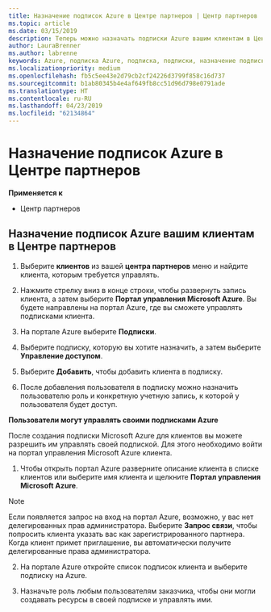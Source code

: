 ```yaml
---
title: Назначение подписок Azure в Центре партнеров | Центр партнеров
ms.topic: article
ms.date: 03/15/2019
description: Теперь можно назначать подписки Azure вашим клиентам в Центре партнеров. Кроме того, можно предоставить им возможность самостоятельного управления подписками
author: LauraBrenner
ms.author: labrenne
keywords: Azure, подписка Azure, подписка, подписки, назначение подписки, управление подпиской Azure
ms.localizationpriority: medium
ms.openlocfilehash: fb5c5ee43e2d79cb2cf24226d3799f858c16d737
ms.sourcegitcommit: b1ab80345b4e4af649fb8cc51d96d798e0791ade
ms.translationtype: HT
ms.contentlocale: ru-RU
ms.lasthandoff: 04/23/2019
ms.locfileid: "62134864"
---
```

# <a name="assign-azure-subscriptions-in-partner-center"></a>Назначение подписок Azure в Центре партнеров

**Применяется к**

-  Центр партнеров
 
## <a name="assign-azure-subcriptions-to-your-customers-in-partner-center"></a>Назначение подписок Azure вашим клиентам в Центре партнеров

1. Выберите **клиентов** из вашей **центра партнеров** меню и найдите клиента, которым требуется управлять.

2.  Нажмите стрелку вниз в конце строки, чтобы развернуть запись клиента, а затем выберите **Портал управления Microsoft Azure**. Вы будете направлены на портал Azure, где вы сможете управлять подписками клиента. 

4. На портале Azure выберите **Подписки**.

5. Выберите подписку, которую вы хотите назначить, а затем выберите **Управление доступом**.

6. Выберите **Добавить**, чтобы добавить клиента в подписку. 

7. После добавления пользователя в подписку можно назначить пользователю роль и конкретную учетную запись, к которой у пользователя будет доступ. 

**Пользователи могут управлять своими подписками Azure**

После создания подписки Microsoft Azure для клиентов вы можете разрешить им управлять своей подпиской. Для этого необходимо войти на портал управления Microsoft Azure клиента. 

1.  Чтобы открыть портал Azure разверните описание клиента в списке клиентов или выберите имя клиента и щелкните **Портал управления Microsoft Azure**.
    
> [!NOTE]  
> Если появляется запрос на вход на портал Azure, возможно, у вас нет делегированных прав администратора. Выберите **Запрос связи**, чтобы попросить клиента указать вас как зарегистрированного партнера. Когда клиент примет приглашение, вы автоматически получите делегированные права администратора. 

2.  На портале Azure откройте список подписок клиента и выберите подписку на Azure.

3.  Назначьте роль любым пользователям заказчика, чтобы они могли создавать ресурсы в своей подписке и управлять ими.


